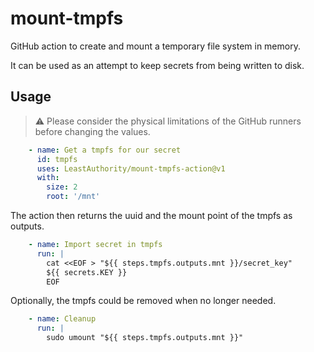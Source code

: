 # mount-tmpfs
GitHub action to create and mount a temporary file system in memory.

It can be used as an attempt to keep secrets from being written to disk.

## Usage

> :warning: Please consider the physical limitations of the GitHub runners before
            changing the values.

```yaml
    - name: Get a tmpfs for our secret
      id: tmpfs
      uses: LeastAuthority/mount-tmpfs-action@v1
      with:
        size: 2
        root: '/mnt'
```

The action then returns the uuid and the mount point of the tmpfs as outputs.

```yaml
    - name: Import secret in tmpfs
      run: |
        cat <<EOF > "${{ steps.tmpfs.outputs.mnt }}/secret_key"
        ${{ secrets.KEY }}
        EOF
```

Optionally, the tmpfs could be removed when no longer needed.

```yaml
    - name: Cleanup
      run: |
        sudo umount "${{ steps.tmpfs.outputs.mnt }}"
```
